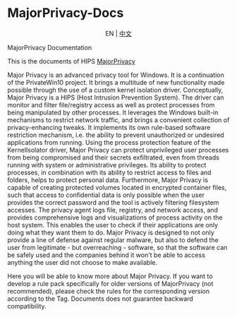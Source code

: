 # MajorPrivacy-Docs

<p align='center'>
EN | <a href='./README_zh-CN.md'>中文</a>
</p>

MajorPrivacy Documentation

This is the documents of HIPS [MajorPrivacy](https://github.com/xanasoft/MajorPrivacy)

Major Privacy is an advanced privacy tool for Windows. It is a continuation of the PrivateWin10 project. It brings a multitude of new functionality made possible through the use of a custom kernel isolation driver. Conceptually, Major Privacy is a HIPS (Host Intrusion Prevention System). The driver can monitor and filter file/registry access as well as protect processes from being manipulated by other processes. It leverages the Windows built-in mechanisms to restrict network traffic, and brings a convenient collection of privacy-enhancing tweaks. It implements its own rule-based software restriction mechanism, i.e. the ability to prevent unauthorized or undesired applications from running. Using the process protection feature of the KernelIsolator driver, Major Privacy can protect unprivileged user processes from being compromised and their secrets exfiltrated, even from threads running with system or administrative privileges. Its ability to protect processes, in combination with its ability to restrict access to files and folders, helps to protect personal data. Furthermore, Major Privacy is capable of creating protected volumes located in encrypted container files, such that access to confidential data is only possible when the user provides the correct password and the tool is actively filtering filesystem accesses. The privacy agent logs file, registry, and network access, and provides comprehensive logs and visualizations of process activity on the host system. This enables the user to check if their applications are only doing what they want them to do. Major Privacy is designed to not only provide a line of defense against regular malware, but also to defend the user from legitimate - but overreaching - software, so that the software can be safely used and the companies behind it won't be able to access anything the user did not choose to make available.

Here you will be able to know more about Major Privacy.
If you want to develop a rule pack specifically for older versions of MajorPrivacy (not recommended), please check the rules for the corresponding version according to the Tag. Documents does not guarantee backward compatibility.